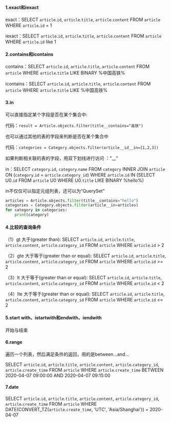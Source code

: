 #### 1.exact和iexact

exact：SELECT `article`.`id`, `article`.`title`, `article`.`content` FROM `article` WHERE `article`.`id` = 1

iexact：SELECT `article`.`id`, `article`.`title`, `article`.`content` FROM `article` WHERE `article`.`id` like 1

#### 2.contains和icontains

 contains：SELECT `article`.`id`, `article`.`title`, `article`.`content` FROM `article` WHERE `article`.`title` LIKE BINARY %中国高铁%

 icontains：SELECT `article`.`id`, `article`.`title`, `article`.`content` FROM `article` WHERE `article`.`title` LIKE %中国高铁%

#### 3.in

可以直接指定某个字段是否在某个集合中:

代码：`result = Article.objects.filter(title__contains="高铁")` 

也可以通过其他的表的字段来判断是否在某个集合中

代码：`categories = Category.objects.filter(article__id__in=[1,2,3])`

如果判断相关联的表的字段，用双下划线进行访问  ："__"

in：SELECT `category`.`id`, `category`.`name` FROM `category` INNER JOIN `article` ON (`category`.`id` = `article`.`category_id`) WHERE `article`.`id` IN (SELECT U0.`id` FROM `article` U0 WHERE U0.`title` LIKE BINARY %hello%)

in不仅仅可以指定元组列表，还可以为“QuerySet”

```python
articles = Article.objects.filter(title__contains="hello")
categories = Category.objects.filter(article__in=articles)
for category in categories:
    print(category)
```

#### 4.比较的查询条件

（1）gt 大于(greater than): SELECT `article`.`id`, `article`.`title`, `article`.`content`, `article`.`category_id` FROM `article` WHERE `article`.`id` > 2

（2）gte 大于等于(greater than or equal): SELECT `article`.`id`, `article`.`title`, `article`.`content`, `article`.`category_id` FROM `article` WHERE `article`.`id` >= 2

（3）lt 大于等于(greater than or equal): SELECT `article`.`id`, `article`.`title`, `article`.`content`, `article`.`category_id` FROM `article` WHERE `article`.`id` < 2

（4）lte 大于等于(greater than or equal): SELECT `article`.`id`, `article`.`title`, `article`.`content`, `article`.`category_id` FROM `article` WHERE `article`.`id` <= 2

#### 5.start with、istartwith和endwith、iendwith

开始与结束



#### 6.range

遍历一个列表，然后满足条件的返回，用的是between...and...

SELECT `article`.`id`, `article`.`title`, `article`.`content`, `article`.`category_id`, `article`.`create_time` FROM `article` WHERE `article`.`create_time` BETWEEN 2020-04-07 09:00:00 AND 2020-04-07 09:15:00

#### 7.date

SELECT `article`.`id`, `article`.`title`, `article`.`content`, `article`.`category_id`, `article`.`create_time` FROM `article` WHERE DATE(CONVERT_TZ(`article`.`create_time`, 'UTC', 'Asia/Shanghai')) = 2020-04-07